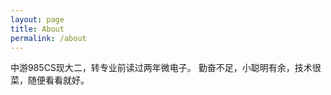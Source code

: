 ```yaml
---
layout: page
title: About
permalink: /about
---
```


中游985CS现大二，转专业前读过两年微电子。
勤奋不足，小聪明有余，技术很菜，随便看看就好。
